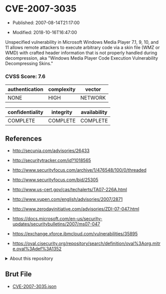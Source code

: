 # CVE-2007-3035

- Published: 2007-08-14T21:17:00

- Modified: 2018-10-16T16:47:00

Unspecified vulnerability in Microsoft Windows Media Player 7.1, 9, 10, and 11 allows remote attackers to execute arbitrary code via a skin file (WMZ or WMD) with crafted header information that is not properly handled during decompression, aka "Windows Media Player Code Execution Vulnerability Decompressing Skins."

### CVSS Score: **7.6**

| authentication | complexity | vector |
| --- | --- | --- |
| NONE | HIGH | NETWORK |

| confidentiality | integrity | availability |
| --- | --- | --- |
| COMPLETE | COMPLETE | COMPLETE |

## References

* http://secunia.com/advisories/26433

* http://securitytracker.com/id?1018565

* http://www.securityfocus.com/archive/1/476548/100/0/threaded

* http://www.securityfocus.com/bid/25305

* http://www.us-cert.gov/cas/techalerts/TA07-226A.html

* http://www.vupen.com/english/advisories/2007/2871

* http://www.zerodayinitiative.com/advisories/ZDI-07-047.html

* https://docs.microsoft.com/en-us/security-updates/securitybulletins/2007/ms07-047

* https://exchange.xforce.ibmcloud.com/vulnerabilities/35895

* https://oval.cisecurity.org/repository/search/definition/oval%3Aorg.mitre.oval%3Adef%3A1352

<details>
<summary>About this repository</summary> 

  This repository is part of the project [Live Hack CVE](https://github.com/Live-Hack-CVE). Main website can be found [www.live-hack.org](https://www.live-hack.org) 
  
  Made by [Sn0wAlice](https://github.com/Sn0wAlice) for the people that care about security and need to have a feed of the latest CVEs. Hope you enjoy it, don't forget to star the repo and follow me on [Twitter](https://twitter.com/Sn0wAlice) and [Github](https://github.com/Sn0wAlice). And that is my [personnal website](https://www.alice-snow.me/)

  - [Home Page](https://github.com/Live-Hack-CVE)
  - [Framework](https://github.com/Live-Hack-CVE/cve-framework)
  - [CVE database](https://github.com/Live-Hack-CVE/full_database)
  - [Changelog](https://github.com/Live-Hack-CVE/Changelog)
</details>

## Brut File

* [CVE-2007-3035.json](https://raw.githubusercontent.com/Live-Hack-CVE/full_database/main/cves/2007/CVE-2007-3035.json)

